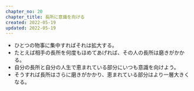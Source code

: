 ```yaml
---
chapter_no: 20
chapter_title: 長所に意識を向ける
created: 2022-05-19
updated: 2022-05-19
---
```

- ひとつの物事に集中すればそれは拡大する。
- たとえば相手の長所を何度もほめてあげれば、その人の長所は磨きがかかる。
- 自分の長所と自分の人生で恵まれている部分にいつも意識を向けよう。
- そうすれば長所はさらに磨きがかかり、恵まれている部分はより一層大きくなる。